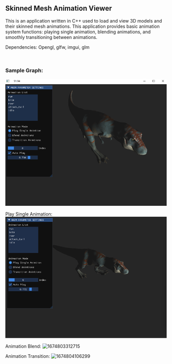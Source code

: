 ## Skinned Mesh Animation Viewer

This is an application written in C++ used to load and view 3D models and their skinned mesh animations. This application provides basic animation system functions: playing single animation, blending animations, and smoothly transitioning between animations.

Dependencies: Opengl, glfw, imgui, glm

<br/>

### Sample Graph:
![1674802775401](image/README/1674802775401.png)

Play Single Animation:
![1674803051564](image/README/1674803051564.gif)

Animation Blend:
![1674803312715](image/README/1674803312715.gif)

Animation Transition:
![1674804106299](image/README/1674804106299.gif)
